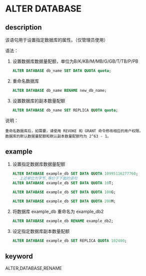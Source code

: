 # ALTER DATABASE

## description

该语句用于设置指定数据库的属性。（仅管理员使用）

语法：

1. 设置数据库数据量配额，单位为B/K/KB/M/MB/G/GB/T/TB/P/PB

    ```sql
    ALTER DATABASE db_name SET DATA QUOTA quota;
    ```

2. 重命名数据库

    ```sql
    ALTER DATABASE db_name RENAME new_db_name;
    ```

3. 设置数据库的副本数量配额

    ```sql
    ALTER DATABASE db_name SET REPLICA QUOTA quota;
    ```

说明：

```plain text
重命名数据库后，如需要，请使用 REVOKE 和 GRANT 命令修改相应的用户权限。
数据库的默认数据量配额和默认副本数量配额均为 2^63 - 1。
```

## example

1. 设置指定数据库数据量配额

    ```SQL
    ALTER DATABASE example_db SET DATA QUOTA 10995116277760;
    -- 上述单位为字节,等价于下面的语句
    ALTER DATABASE example_db SET DATA QUOTA 10T;

    ALTER DATABASE example_db SET DATA QUOTA 100G;

    ALTER DATABASE example_db SET DATA QUOTA 200M;
    ```

2. 将数据库 example_db 重命名为 example_db2

    ```SQL
    ALTER DATABASE example_db RENAME example_db2;
    ```

3. 设定指定数据库副本数量配额

    ```SQL
    ALTER DATABASE example_db SET REPLICA QUOTA 102400;
    ```

## keyword

ALTER,DATABASE,RENAME
